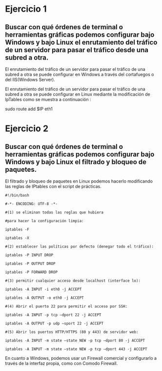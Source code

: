 # Ejercicio 1
## Buscar con qué órdenes de terminal o herramientas gráficas podemos configurar bajo Windows y bajo Linux el enrutamiento del tráfico de un servidor para pasar el tráfico desde una subred a otra. 

El enrutamiento del tráfico de un servidor para pasar el tráfico de una subred a otra se puede configurar en Windows a través del cortafuegos o del IIS(Windows Server).

El enrutamiento del tráfico de un servidor para pasar el tráfico de una subred a otra se puede configurar en Linux mediante la modificación de IpTables como se muestra a continuación :

sudo route add $IP eth1




# Ejercicio 2
## Buscar con qué órdenes de terminal o herramientas gráficas podemos configurar bajo Windows y bajo Linux el filtrado y bloqueo de paquetes. 

El filtrado y bloqueo de paquetes en Linux podemos hacerlo modificando las reglas de IPtables con el script de prácticas.

~~~
#!/bin/bash

#-*- ENCODING: UTF-8 -*-

#(1) se eliminan todas las reglas que hubiera

#para hacer la configuración limpia:

iptables -F

iptables -X

#(2) establecer las políticas por defecto (denegar todo el tráfico):

iptables -P INPUT DROP

iptables -P OUTPUT DROP

iptables -P FORWARD DROP

#(3) permitir cualquier acceso desde localhost (interface lo):

iptables -A INPUT -i eth0 -j ACCEPT

iptables -A OUTPUT -o eth0 -j ACCEPT

#(4) Abrir el puerto 22 para permitir el acceso por SSH:

iptables -A INPUT -p tcp —dport 22 -j ACCEPT

iptables -A OUTPUT -p udp —sport 22 -j ACCEPT

#(5) Abrir los puertos HTTP/HTTPS (80 y 443) de servidor web:

iptables -A INPUT -m state —state NEW -p tcp —dport 80 -j ACCEPT

iptables -A INPUT -m state —state NEW -p tcp —dport 443 -j ACCEPT
~~~


En cuanto a Windows, podemos usar un Firewall comercial y configurarlo a través de la interfaz propia, como con Comodo Firewall.



